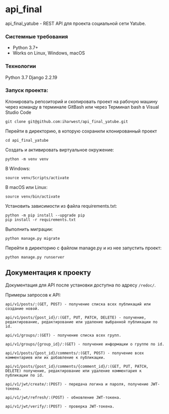 # api_final
api_final_yatube - REST API для проекта социальной сети Yatube.

### Системные требования
- Python 3.7+
- Works on Linux, Windows, macOS

### Технологии
Python 3.7
Django 2.2.19

### Запуск проекта:
Клонировать репозиторий и скопировать проект на рабочую машину через команду в терминале
GitBash или через Терминал bash в Visual Studio Code
```
git clone git@github.com:iharwest/api_final_yatube.git
```
Перейти в директорию, в которую сохранили клонированный проект 
```
cd api_final_yatube
```
Cоздать и активировать виртуальное окружение:
```
python -m venv venv
```
В Windows:
```
source venv/Scripts/activate
```
В macOS или Linux:
```
source venv/bin/activate
```
Установить зависимости из файла requirements.txt:
```
python -m pip install --upgrade pip
pip install -r requirements.txt
```
Выполнить миграции:
```
python manage.py migrate
```
Перейти в директорию с файлом manage.py и из нее запустить проект:
```
python manage.py runserver
```
Документация к проекту
----------
Документация для API после установки доступна по адресу ```/redoc/```.

Примеры запросов к API:
```
api/v1/posts/:(GET, POST) - получение списка всех публикаций или создание новой.

api/v1/posts/{post_id}/:(GET, PUT, PATCH, DELETE) - получение, редактирование, редактирование или удаление выбранной публикации по id.

api/v1/groups/:(GET) - получение списка всех групп.

api/v1/groups/{group_id}/:(GET) - получение информации о группе по id.

api/v1/posts/{post_id}/comments/:(GET, POST) - получение всех комментариев или их добавление к публикации.

api/v1/posts/{post_id}/comments/{comment_id}/:(GET, PUT, PATCH, DELETE) получение, редактирование или удаление комментария к публикации по id.

api/v1/jwt/create/:(POST) - передача логина и пароля, получение JWT-токена.

api/v1/jwt/refresh/:(POST) - обновление JWT-токена. 

api/v1/jwt/verify/:(POST) - проверка JWT-токена.
```